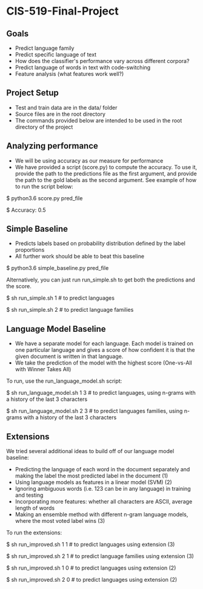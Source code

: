 # CIS-519-Final-Project

## Goals
* Predict language family
* Predict specific language of text
* How does the classifier's performance vary across different corpora?
* Predict language of words in text with code-switching
* Feature analysis (what features work well?)


## Project Setup
* Test and train data are in the data/ folder
* Source files are in the root directory
* The commands provided below are intended to be used in the root directory of the project


## Analyzing performance

* We will be using accuracy as our measure for performance
* We have provided a script (score.py) to compute the accuracy. To use it, provide the path to the
predictions file as the first argument, and provide the path to the gold labels as the second
argument. See example of how to run the script below:

$ python3.6 score.py pred_file

$ Accuracy: 0.5


## Simple Baseline

* Predicts labels based on probability distribution defined by the label proportions
* All further work should be able to beat this baseline

$ python3.6 simple_baseline.py pred_file

Alternatively, you can just run run_simple.sh to get both the predictions and the score.

$ sh run_simple.sh 1    # to predict languages

$ sh run_simple.sh 2    # to predict language families


## Language Model Baseline

* We have a separate model for each language. Each model is trained on one particular language and
gives a score of how confident it is that the given document is written in that language.
* We take the prediction of the model with the highest score (One-vs-All with Winner Takes All)

To run, use the run_language_model.sh script:

$ sh run_language_model.sh 1 3  # to predict languages, using n-grams with a history of the last 3 characters

$ sh run_language_model.sh 2 3  # to predict languages families, using n-grams with a history of the last 3 characters


## Extensions

We tried several additional ideas to build off of our language model baseline:
* Predicting the language of each word in the document separately and making the label the most predicted label in the
document (1)
* Using language models as features in a linear model (SVM) (2)
* Ignoring ambiguous words (i.e. 123 can be in any language) in training and testing
* Incorporating more features: whether all characters are ASCII, average length of words
* Making an ensemble method with different n-gram language models, where the most voted label wins (3)

To run the extensions:

$ sh run_improved.sh 1 1    # to predict languages using extension (3)

$ sh run_improved.sh 2 1    # to predict language families using extension (3)

$ sh run_improved.sh 1 0    # to predict languages using extension (2)

$ sh run_improved.sh 2 0    # to predict languages using extension (2)
